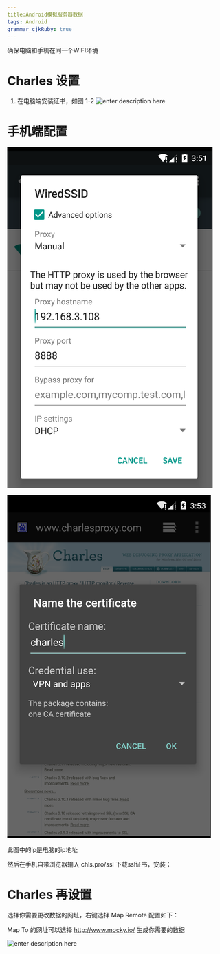 ```yaml
---
title:Android模拟服务器数据
tags: Android
grammar_cjkRuby: true
---
```


确保电脑和手机在同一个WIFI环境
# Charles 设置

1. 在电脑端安装证书，如图 1-2
![enter description here][1]

# 手机端配置

![](https://raw.githubusercontent.com/Shinelw/Android/master/BlogPicture/charles/Screen%20Shot%202016-04-21%20at%203.51.36%20PM.png)


 ![enter description here][3]


此图中的ip是电脑的ip地址

然后在手机自带浏览器输入 chls.pro/ssl 下载ssl证书，安装；

# Charles 再设置

选择你需要更改数据的网址，右键选择 Map Remote
配置如下：

Map To 的网址可以选择 http://www.mocky.io/ 生成你需要的数据

![enter description here][4]


  [1]: http://ws4.sinaimg.cn/large/534fc2d6ly1ffwi7772oyj20je07uwf1.jpg
  [2]: https://raw.githubusercontent.com/Shinelw/Android/master/BlogPicture/charles/Screen%20Shot%202016-04-21%20at%203.51.36%20PM.png
  [3]: https://raw.githubusercontent.com/Shinelw/Android/master/BlogPicture/charles/Screen%20Shot%202016-04-21%20at%203.53.23%20PM.png
  [4]: http://wx2.sinaimg.cn/large/534fc2d6ly1ffwi4gxzolj20bo0eet94.jpg